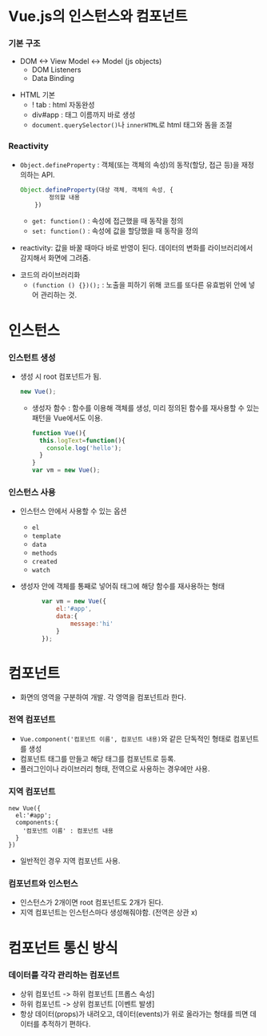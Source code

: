 # Vue.js의 인스턴스와 컴포넌트 

### 기본 구조
  + DOM <-> View Model <-> Model (js objects)
    +  DOM Listeners
    + Data Binding

- HTML 기본
  + ! tab : html 자동완성
  + div#app : 태그 이름까지 바로 생성
  + `document.querySelector()`나 `innerHTML`로 html 태그와 돔을 조절


### Reactivity
  + `Object.defineProperty` : 객체(또는 객체의 속성)의 동작(할당, 접근 등)을 재정의하는 API.
    ```javascript 
    Object.defineProperty(대상 객체, 객체의 속성, {
            정의할 내용
        })
    ```
    + `get: function()` : 속성에 접근했을 때 동작을 정의
    + `set: function()` : 속성에 값을 할당했을 때 동작을 정의
  

  + reactivity: 값을 바꿀 때마다 바로 반영이 된다. 데이터의 변화를 라이브러리에서 감지해서 화면에 그려줌.
- 코드의 라이브러리화
  + `(function () {})();` : 노출을 피하기 위해 코드를 또다른 유효범위 안에 넣어 관리하는 것.


# 인스턴스
### 인스턴트 생성
+ 생성 시 root 컴포넌트가 됨.
  ``` vue.js
  new Vue();
  ```
  + 생성자 함수 : 함수를 이용해 객체를 생성, 미리 정의된 함수를 재사용할 수 있는 패턴을 Vue에서도 이용.

    ``` vue.js
    function Vue(){
      this.logText=function(){
        console.log('hello');
      }
    }
    var vm = new Vue();
    ```
### 인스턴스 사용
+ 인스턴스 안에서 사용할 수 있는 옵션
  + `el`
  + `template`
  + `data`
  + `methods`
  + `created`
  + `watch`

+  생성자 안에 객체를 통째로 넣어줘 태그에 해당 함수를 재사용하는 형태
    ``` vue.js
          var vm = new Vue({ 
              el:'#app', 
              data:{
                  message:'hi'
              }
          });
    ```

# 컴포넌트

+ 화면의 영역을 구분하여 개발. 각 영역을 컴포넌트라 한다.
### 전역 컴포넌트
  + `Vue.component('컴포넌트 이름', 컴포넌트 내용)`와 같은 단독적인 형태로 컴포넌트를 생성
  + 컴포넌트 태그를 만들고 해당 태그를 컴포넌트로 등록.
  + 플러그인이나 라이브러리 형태, 전역으로 사용하는 경우에만 사용.


### 지역 컴포넌트
  ```
  new Vue({
    el:'#app';
    components:{
      '컴포넌트 이름' : 컴포넌트 내용
    }
  })
  ```
  + 일반적인 경우 지역 컴포넌트 사용.

### 컴포넌트와 인스턴스
+ 인스턴스가 2개이면 root 컴포넌트도 2개가 된다.
+ 지역 컴포넌트는 인스턴스마다 생성해줘야함. (전역은 상관 x)

# 컴포넌트 통신 방식
### 데이터를 각각 관리하는 컴포넌트
- 상위 컴포넌트 -> 하위 컴포넌트 [프롭스 속성]
- 하위 컴포넌트 -> 상위 컴포넌트 [이벤트 발생]
- 항상 데이터(props)가 내려오고, 데이터(events)가 위로 올라가는 형태를 띄면 데이터를 추적하기 편하다.
